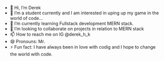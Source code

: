 - 👋 Hi, I’m Derek
- 👀 I’m a student currently and I am interested in uping up my game in the world of code...
- 🌱 I’m currently learning Fullstack development MERN stack.
- 💞️ I’m looking to collaborate on projects in relation to MERN stack
- 📫 How to reach me on IG @derek_h_k
- 😄 Pronouns: Mr. 
- ⚡ Fun fact: I have always been in love with codig and I hope to change the world with code.

<!---
chokladbjorn/chokladbjorn is a ✨ special ✨ repository because its `README.md` (this file) appears on your GitHub profile.
You can click the Preview link to take a look at your changes.
--->
